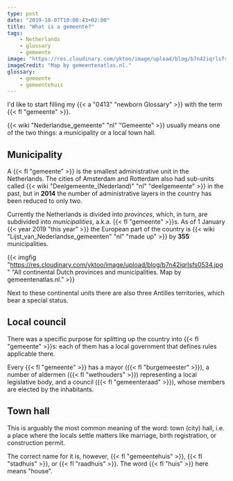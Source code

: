 ```yaml
---
type: post
date: "2019-10-07T10:00:43+02:00"
title: "What is a gemeente?"
tags:
    - Netherlands
    - glossary
    - gemeente
image: "https://res.cloudinary.com/yktoo/image/upload/blog/b7n42iqrlsfs0534.jpg"
imageCredit: "Map by gemeentenatlas.nl."
glossary:
    - gemeente
    - gemeentehuis
---
```


I'd like to start filling my {{< a "0413" "newborn Glossary" >}} with the term {{< fl "gemeente" >}}.

<!--more-->

{{< wiki "Nederlandse_gemeente" "nl" "Gemeente" >}} usually means one of the two things: a municipality or a local town hall.

## Municipality

A {{< fl "gemeente" >}} is the smallest administrative unit in the Netherlands. The cities of Amsterdam and Rotterdam also had sub-units called {{< wiki "Deelgemeente_(Nederland)" "nl" "deelgemeente" >}} in the past, but in **2014** the number of administrative layers in the country has been reduced to only two.

Currently the Netherlands is divided into *provinces*, which, in turn, are subdivided into *municipalities*, a.k.a. {{< fl "gemeente" >}}s. As of 1 January {{< year 2019 "this year" >}} the European part of the country is {{< wiki "Lijst_van_Nederlandse_gemeenten" "nl" "made up" >}} by **355** municipalities.

{{< imgfig "https://res.cloudinary.com/yktoo/image/upload/blog/b7n42iqrlsfs0534.jpg" "All continental Dutch provinces and municipalities. Map by gemeentenatlas.nl." >}}

Next to these continental units there are also three Antilles territories, which bear a special status.

## Local council

There was a specific purpose for splitting up the country into {{< fl "gemeente" >}}s: each of them has a local government that defines rules applicable there.

Every {{< fl "gemeente" >}} has a mayor ({{< fl "burgemeester" >}}), a number of aldermen ({{< fl "wethouders" >}}) representing a local legislative body, and a council ({{< fl "gemeenteraad" >}}), whose members are elected by the inhabitants.

## Town hall

This is arguably the most common meaning of the word: town (city) hall, i.e. a place where the locals settle matters like marriage, birth registration, or construction permit.

The correct name for it is, however, {{< fl "gemeentehuis" >}}, {{< fl "stadhuis" >}}, or {{< fl "raadhuis" >}}. The word {{< fl "huis" >}} here means "house".
